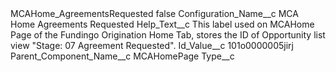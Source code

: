 <?xml version="1.0" encoding="UTF-8"?>
<CustomMetadata xmlns="http://soap.sforce.com/2006/04/metadata" xmlns:xsi="http://www.w3.org/2001/XMLSchema-instance" xmlns:xsd="http://www.w3.org/2001/XMLSchema">
    <label>MCAHome_AgreementsRequested</label>
    <protected>false</protected>
    <values>
        <field>Configuration_Name__c</field>
        <value xsi:type="xsd:string">MCA Home Agreements Requested</value>
    </values>
    <values>
        <field>Help_Text__c</field>
        <value xsi:type="xsd:string">This label used on MCAHome Page of the Fundingo Origination Home Tab, stores the ID of Opportunity list view &quot;Stage: 07 Agreement Requested&quot;.</value>
    </values>
    <values>
        <field>Id_Value__c</field>
        <value xsi:type="xsd:string">101o0000005jirj</value>
    </values>
    <values>
        <field>Parent_Component_Name__c</field>
        <value xsi:type="xsd:string">MCAHomePage</value>
    </values>
    <values>
        <field>Type__c</field>
        <value xsi:nil="true"/>
    </values>
</CustomMetadata>

